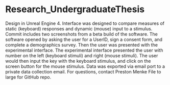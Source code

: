 # Research_UndergraduateThesis
Design in Unreal Engine 4. Interface was designed to compare measures of static (keyboard) responses and dynamic (mouse) input to a stimulus. 
Commit includes two screenshots from a beta build of the software. The software opened by asking the user for a UserID, sign a consent form, 
and complete a demographics survey. Then the user was presented with the experimental interface. 
The experimental interface presented the user with number on the left (keyboard stimuli) and right (mouse stimuli). 
The user would then input the key with the keyboard stimulus, and click on the screen button for the mouse stimulus. 
Data was exported via email port to a private data collection email. For questions, contact Preston Menke
File to large for GitHub repo.  
